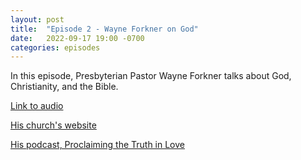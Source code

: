 ```yaml
---
layout: post
title:  "Episode 2 - Wayne Forkner on God"
date:   2022-09-17 19:00 -0700
categories: episodes
---
```


In this episode, Presbyterian Pastor Wayne Forkner talks about God, Christianity, and the Bible.

[Link to audio](https://sites.libsyn.com/438081/2-wayne-forkner-on-god)

[His church's website](https://www.berkeleyopc.org/)

[His podcast, Proclaiming the Truth in Love](https://podcasts.google.com/feed/aHR0cHM6Ly93d3cuYmVya2VsZXlvcGMub3JnL2ZlZWQvcG9kY2FzdC8)

